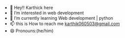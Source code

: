 - 👋 Hey!! Karthick here
- 👀 I’m interested in web development
- 🌱 I’m currently learning Web development | python 
- 📫 this is How to reach me karthik060503@gmail.com
- 😄 Pronouns:(he/him)
  

<!---
karthick2806/karthick2806 is a ✨ special ✨ repository because its `README.md` (this file) appears on your GitHub profile.
You can click the Preview link to take a look at your changes.
--->
